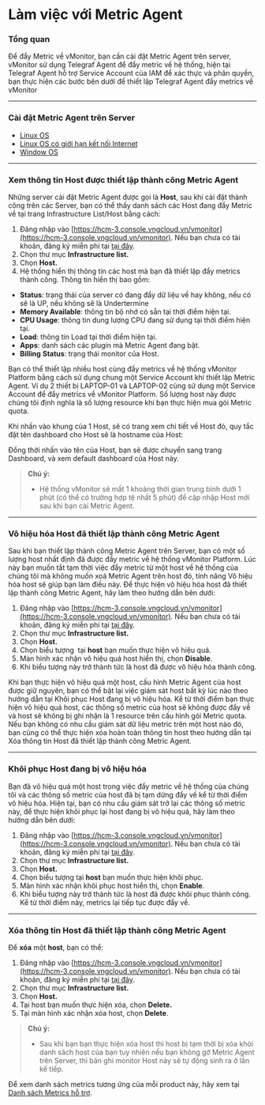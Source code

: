 # Làm việc với Metric Agent

### Tổng quan

Để đẩy Metric về vMonitor, bạn cần cài đặt Metric Agent trên server, vMonitor sử dụng Telegraf Agent để đẩy metric về hệ thống, hiện tại Telegraf Agent hỗ trợ Service Account của IAM để xác thực và phân quyền, bạn thực hiện các bước bên dưới để thiết lập Telegraf Agent đẩy metrics về vMonitor

***

### Cài đặt Metric Agent trên Server

* [Linux OS](https://docs.vngcloud.vn/vng-cloud-document/vn/vmonitor-platform/cach-tinh-nang-cua-vmonitor-platform/metrics/lam-viec-voi-metric-agent/cai-dat-metric-agent-tren-server/linux-os)
* [Linux OS có giới hạn kết nối Internet](https://docs.vngcloud.vn/vng-cloud-document/vn/vmonitor-platform/cach-tinh-nang-cua-vmonitor-platform/metrics/lam-viec-voi-metric-agent/cai-dat-metric-agent-tren-server/linux-os-co-gioi-han-ket-noi-internet)
* [Window OS](https://docs.vngcloud.vn/vng-cloud-document/vn/vmonitor-platform/cach-tinh-nang-cua-vmonitor-platform/metrics/lam-viec-voi-metric-agent/cai-dat-metric-agent-tren-server/window-os)

***

### Xem thông tin Host được thiết lập thành công Metric Agent

Những server cài đặt Metric Agent được gọi là **Host**, sau khi cài đặt thành công trên các Server, bạn có thể thấy danh sách các Host đang đẩy Metric về tại trang Infrastructure List/Host bằng cách:

1. Đăng nhập vào [https://hcm-3.console.vngcloud.vn/vmonitor](https://hcm-3.console.vngcloud.vn/vmonitor). Nếu bạn chưa có tài khoản, đăng ký miễn phí tại [tại đây](https://register.vngcloud.vn/signup).
2. Chọn thư mục **Infrastructure list.**
3. Chọn **Host.**
4. Hệ thống hiển thị thông tin các host mà bạn đã thiết lập đẩy metrics thành công. Thông tin hiển thị bao gồm:

* **Status**: trạng thái của server có đang đẩy dữ liệu về hay không, nếu có sẽ là UP, nếu không sẽ là Undertermine
* **Memory Available**: thông tin bộ nhớ có sẵn tại thời điểm hiện tại.
* **CPU Usage**: thông tin dung lượng CPU đang sử dụng tại thời điểm hiện tại.
* **Load**: thông tin Load tại thời điểm hiện tại.
* **Apps**: danh sách các plugin mà Metric Agent đang bật.
* **Billing** **Status**: trạng thái monitor của Host.

Bạn có thể thiết lập nhiều host cùng đẩy metrics về hệ thống vMonitor Platform bằng cách sử dụng chung một Service Account khi thiết lập Metric Agent. Ví dụ 2 thiết bị LAPTOP-01 và LAPTOP-02 cùng sử dụng một Service Account để đẩy metrics về vMonitor Platform. Số lượng host này được chúng tôi định nghĩa là số lượng resource khi bạn thực hiện mua gói Metric quota.

Khi nhấn vào khung của 1 Host, sẽ có trang xem chi tiết về Host đó, quy tắc đặt tên dashboard cho Host sẽ là hostname của Host:

Đồng thời nhấn vào tên của Host, bạn sẽ được chuyển sang trang Dashboard, và xem default dashboard của Host này.

> **Chú ý:**
>
> * Hệ thống vMonitor sẽ mất 1 khoảng thời gian trung bình dưới 1 phút (có thể có trường hợp tệ nhất 5 phút) để cập nhập Host mới sau khi bạn cài Metric Agent.

***

### Vô hiệu hóa Host đã thiết lập thành công Metric Agent

Sau khi bạn thiết lập thành công Metric Agent trên Server, bạn có một số lượng host nhất định đã được đẩy metric về hệ thống vMonitor Platform. Lúc này bạn muốn tắt tạm thời việc đẩy metric từ một host về hệ thống của chúng tôi mà không muốn xoá Metric Agent trên host đó, tính năng Vô hiệu hóa host sẽ giúp bạn làm điều này. Để thực hiện vô hiệu hóa host đã thiết lập thành công Metric Agent, hãy làm theo hướng dẫn bên dưới: 

1. Đăng nhập vào [https://hcm-3.console.vngcloud.vn/vmonitor](https://hcm-3.console.vngcloud.vn/vmonitor). Nếu bạn chưa có tài khoản, đăng ký miễn phí tại [tại đây](https://register.vngcloud.vn/signup).
2. Chọn thư mục **Infrastructure list.**
3. Chọn **Host.**
4. Chọn biểu tượng <img src="../../../../.gitbook/assets/image (112).png" alt="" data-size="line"> tại **host** bạn muốn thực hiện vô hiệu quá.
5. Màn hình xác nhận vô hiệu quá host hiển thị, chọn **Disable**.
6. Khi biểu tượng này trở thành <img src="../../../../.gitbook/assets/image (111).png" alt="" data-size="line">tức là host đã được vô hiệu hóa thành công. 

Khi bạn thực hiện vô hiệu quá một host, cấu hình Metric Agent của host được giữ nguyên, bạn có thể bật lại việc giám sát host bất kỳ lúc nào theo hướng dẫn tại Khôi phục Host đang bị vô hiệu hóa. Kể từ thời điểm bạn thực hiện vô hiệu quá host, các thông số metric của host sẽ không được đẩy về và host sẽ không bị ghi nhận là 1 resource trên cấu hình gói Metric quota. Nếu bạn không có nhu cầu giám sát dữ liệu metric trên một host nào đó, bạn cũng có thể thực hiện xóa hoàn toàn thông tin host theo hướng dẫn tại Xóa thông tin Host đã thiết lập thành công Metric Agent.

***

### Khôi phục Host đang bị vô hiệu hóa

Bạn đã vô hiệu quá một host trong việc đẩy metric về hệ thống của chúng tôi và các thông số metric của host đã bị tạm dừng đẩy về kể từ thời điểm vô hiệu hóa. Hiện tại, bạn có nhu cầu giám sát trở lại các thông số metric này, để thực hiện khôi phục lại host đang bị vô hiệu quá, hãy làm theo hướng dẫn bên dưới:

1. Đăng nhập vào [https://hcm-3.console.vngcloud.vn/vmonitor](https://hcm-3.console.vngcloud.vn/vmonitor). Nếu bạn chưa có tài khoản, đăng ký miễn phí tại [tại đây](https://register.vngcloud.vn/signup).
2. Chọn thư mục **Infrastructure list.**
3. Chọn **Host.**
4. Chọn biểu tượng <img src="../../../../.gitbook/assets/image (111).png" alt="" data-size="line">tại **host** bạn muốn thực hiện khôi phục.
5. Màn hình xác nhận khôi phục host hiển thị, chọn **Enable**.
6. Khi biểu tượng này trở thành <img src="../../../../.gitbook/assets/image (112).png" alt="" data-size="line">tức là host đã được khôi phục thành công. Kể từ thời điểm này, metrics lại tiếp tục được đẩy về.

***

### Xóa thông tin Host đã thiết lập thành công Metric Agent

Để **xóa** một **host**, bạn có thể: 

1. Đăng nhập vào [https://hcm-3.console.vngcloud.vn/vmonitor](https://hcm-3.console.vngcloud.vn/vmonitor). Nếu bạn chưa có tài khoản, đăng ký miễn phí tại [tại đây](https://register.vngcloud.vn/signup).
2. Chọn thư mục **Infrastructure list.**
3. Chọn **Host.**
4. Tại host bạn muốn thực hiện xóa, chọn **Delete.**
5. Tại màn hình xác nhận xóa host, chọn **Delete**.

> **Chú ý:**
>
> * Sau khi bạn bạn thực hiện xóa host thì host bị tạm thời bị xóa khỏi danh sách host của bạn tuy nhiên nếu bạn không gỡ Metric Agent trên Server, thì bản ghi monitor Host này sẽ tự động sinh ra ở lần kế tiếp.

Để xem danh sách metrics tương ứng của mỗi product này, hãy xem tại [Danh sách Metrics hỗ trợ](https://docs.vngcloud.vn/vng-cloud-document/vn/vmonitor-platform/cach-tinh-nang-cua-vmonitor-platform/metrics/danh-sach-metrics-ho-tro).
